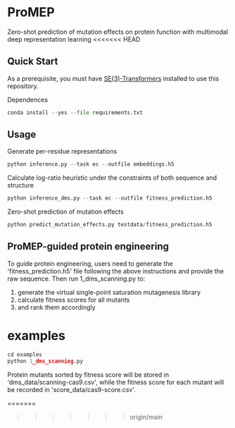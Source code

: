 # ProMEP
Zero-shot prediction of mutation effects on protein function with multimodal deep representation learning
<<<<<<< HEAD

## Quick Start 
As a prerequisite, you must have  [SE(3)-Transformers](https://github.com/NVIDIA/DeepLearningExamples/tree/master/DGLPyTorch/DrugDiscovery/SE3Transformer) installed to use this repository.

Dependences
```python
conda install --yes --file requirements.txt
```

## Usage 
Generate per-residue representations
```python
python inference.py --task ec --outfile embeddings.h5
```

Calculate log-ratio heuristic under the constraints of both sequence and structure

```python
python inference_dms.py --task ec --outfile fitness_prediction.h5
```

Zero-shot prediction of mutation effects
```python
python predict_mutation_effects.py testdata/fitness_prediction.h5 
```

## ProMEP-guided protein engineering
To guide protein engineering, users need to generate the 'fitness_prediction.h5' file following the above instructions and provide the raw sequence. Then run 1_dms_scanning.py to:
1) generate the virtual single-point saturation mutagenesis library
2) calculate fitness scores for all mutants
3) and rank them accordingly

# examples
```python
cd examples
python 1_dms_scanning.py
```
Protein mutants sorted by fitness score will be stored in 'dms_data/scanning-cas9.csv', while the fitness score for each mutant will be recorded in 'score_data/cas9-score.csv'.

=======
>>>>>>> origin/main
